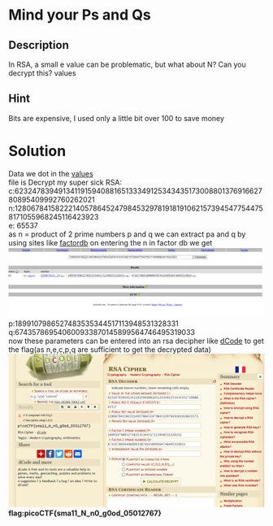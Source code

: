 # Mind your Ps and Qs
## Description
In RSA, a small e value can be problematic, but what about N? Can you decrypt this? values
## Hint
Bits are expensive, I used only a little bit over 100 to save money
# Solution
Data we dot in the [values](https://mercury.picoctf.net/static/51d68e61bb41207a55f24e753f07c5a3/values)<br>
file is Decrypt my super sick RSA:<br>
c:62324783949134119159408816513334912534343517300880137691662780895409992760262021<br>
n:1280678415822214057864524798453297819181910621573945477544758171055968245116423923<br>
e: 65537<br>
as n = product of 2 prime numbers p and q we can extract pa and q by using sites like [factordb](http://factordb.com/index.php?id=1100000002524293699) on entering the n in factor db we get ![Alt text](<Screenshot 2023-11-11 005009.png>)<br>p:1899107986527483535344517113948531328331<br>
q:674357869540600933870145899564746495319033<br>
now these parameters can be entered into an rsa decipher like  [dCode](https://www.dcode.fr/rsa-cipher) to get the flag(as n,e,c,p,q are sufficient to get the decrypted data)
![Alt text](<Screenshot 2023-11-11 005419.png>)**flag:picoCTF{sma11_N_n0_g0od_05012767}**